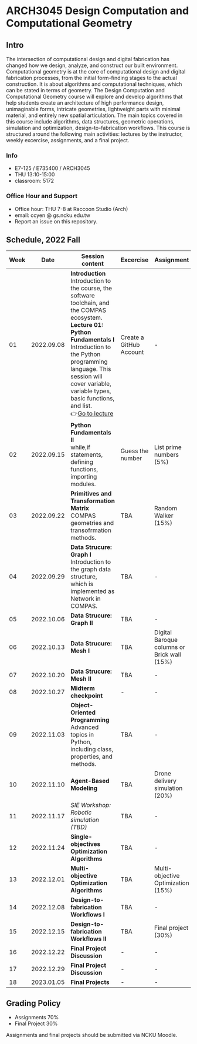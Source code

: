 # ARCH3045 Design Computation and Computational Geometry

## Intro

The intersection of computational design and digital fabrication has changed how we design, analyze, and construct our built environment. Computational geometry is at the core of computational design and digital fabrication processes, from the initial form-finding stages to the actual construction. It is about algorithms and computational techniques, which can be stated in terms of geometry. The Design Computation and Computational Geometry course will explore and develop algorithms that help students create an architecture of high performance design, unimaginable forms, intricate geometries, lightweight parts with minimal material, and entirely new spatial articulation. The main topics covered in this course include algorithms, data structures, geometric operations, simulation and optimization, design-to-fabrication workflows. This course is structured around the following main activities: lectures by the instructor, weekly excercise, assignments, and a final project.

### Info
* E7-125 / E735400 / ARCH3045
* THU 13:10-15:00
* classroom: 5172

### Office Hour and Support
* Office hour: THU 7-8 at Raccoon Studio (Arch)
* email: ccyen @ gs.ncku.edu.tw
* Report an issue on this repository.

## Schedule, 2022 Fall

| Week | Date | Session content | Excercise | Assignment |
| ---- | ---- |-----------------| --------- | ---------- |
| 01   | 2022.09.08 | **Introduction**<br>Introduction to the course, the software toolchain, and the COMPAS ecosystem.<br>**Lecture 01: Python Fundamentals I**<br>Introduction to the Python programming language. This session will cover variable, variable types, basic functions, and list.<br>👉[Go to lecture](Lecture/Lecture_01/README.md) | Create a GitHub Account | - |
| 02   | 2022.09.15 | **Python Fundamentals II**<br>while,if statements, defining functions, importing modules.<br> | Guess the number | List prime numbers (5%) |
| 03   | 2022.09.22 | **Primitives and Transformation Matrix**<br>COMPAS geometries and transofrmation methods.| TBA | Random Walker (15%)|
| 04   | 2022.09.29 | **Data Strucure: Graph I**<br>Introduction to the graph data structure, which is implemented as Network in COMPAS.| TBA | - |
| 05   | 2022.10.06 | **Data Strucure: Graph II**<br>| TBA | - |
| 06   | 2022.10.13 | **Data Strucure: Mesh I**<br>| TBA | Digital Baroque columns or Brick wall (15%) |
| 07   | 2022.10.20 | **Data Strucure: Mesh II**<br> | TBA | - |
| 08   | 2022.10.27 | **Midterm checkpoint**<br> | - | - |
| 09   | 2022.11.03 | **Object-Oriented Programming**<br>Advanced topics in Python, including class, properties, and methods. | TBA | - |
| 10   | 2022.11.10 | **Agent-Based Modeling**<br>| TBA | Drone delivery simulation (20%) |
| 11   | 2022.11.17 | *SIE Workshop: Robotic simulation (TBD)* | TBA | - |
| 12   | 2022.11.24 | **Single-objectives Optimization Algorithms**<br> | TBA | - |
| 13   | 2022.12.01 | **Multi-objective Optimization Algorithms**<br> | TBA | Multi-objective Optimization (15%) |
| 14   | 2022.12.08 | **Design-to-fabrication Workflows I**| TBA | - |
| 15   | 2022.12.15 | **Design-to-fabrication Workflows II**| TBA | Final project (30%) |
| 16   | 2022.12.22 | **Final Project Discussion** | - | - |
| 17   | 2022.12.29 | **Final Project Discussion** | - | - |
| 18   | 2023.01.05 | **Final Projects** | - | - |


## Grading Policy
* Assignments 70% 
* Final Project 30%

Assignments and final projects should be submitted via NCKU Moodle. 
